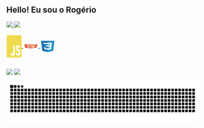 ## Hello! Eu sou o Rogério
 <div>
  <a href="https://github.com/rogeriojr">
  <img height="168.5em" src="https://github-readme-stats.vercel.app/api?username=rogeriojr&show_icons=true&theme=chartreuse-dark&include_all_commits=true&count_private=true"/>
  <img height="168.5em" src="https://github-readme-stats.vercel.app/api/top-langs/?username=pablocr1&layout=compact&langs_count=16&theme=chartreuse-dark"/>
<div>
<div style="display: inline_block"><br>
  <img align="center" alt="Rogerio-Js" height="60" width="40" src="https://raw.githubusercontent.com/devicons/devicon/master/icons/javascript/javascript-plain.svg">
  <img align="center" alt="Rogerio-HTML" height="10" width="40" src="https://raw.githubusercontent.com/devicons/devicon/master/icons/html5/html5-original.svg">
  <img align="center" alt="Rogerio-CSS" height="30" width="40" src="https://raw.githubusercontent.com/devicons/devicon/master/icons/css3/css3-original.svg">
</div>
  
  ##
 
<div> 
  <a href="https://instagram.com/rogerio_fnr" target="_blank"><img src="https://img.shields.io/badge/-Instagram-%23E4405F?style=for-the-badge&logo=instagram&logoColor=white" target="_blank"></a>
  <a href = "mailto: rogeriojr1100@gmail.com"><img src="https://img.shields.io/badge/-Gmail-%23333?style=for-the-badge&logo=gmail&logoColor=white" target="_blank"></a> 
  
  ![Snake animation](https://github.com/pablocr1/pablocr1/blob/output/github-contribution-grid-snake.svg)
</div>
